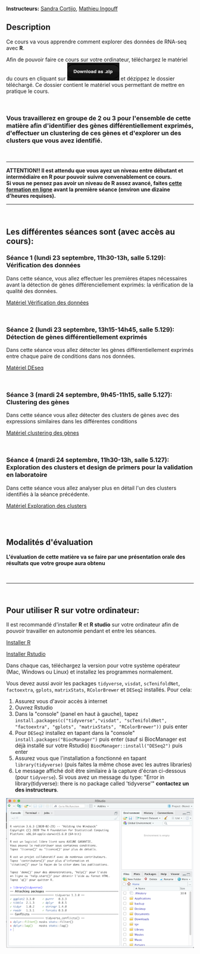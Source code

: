 **Instructeurs:** 
[Sandra Cortijo](mailto:sandra.cortijo@cnrs.fr), 
[Mathieu Ingouff](mailto:Mathieu.Ingouff@ird.fr)


## Description 

Ce cours va vous apprendre comment explorer des données de RNA-seq avec **R**. 

Afin de pouvoir faire ce cours sur votre ordinateur, téléchargez le matériel du cours en cliquant sur ![](logo_download.png) et dézippez le dossier téléchargé. Ce dossier contient le matériel vous permettant de mettre en pratique le cours.


<br>



### Vous travaillerez en groupe de 2 ou 3 pour l'ensemble de cette matière afin d'identifier des gènes différentiellement exprimés, d'effectuer un clustering de ces gènes et d'explorer un des clusters que vous avez identifié.


<br>

----
**ATTENTION!! Il est attendu que vous ayez un niveau entre débutant et intermédiaire en R pour pouvoir suivre convenablement ce cours.**  
**Si vous ne pensez pas avoir un niveau de R assez avancé, faites [cette formation en ligne](https://scortijo.github.io/2023_L3_R/) avant la première séance (environ une dizaine d'heures requises).**   

----


<br>

## Les différentes séances sont (avec accès au cours):


### Séance 1 (lundi 23 septembre, 11h30-13h, salle 5.129): Vérification des données

Dans cette séance, vous allez effectuer les premières étapes nécessaires avant la détection de gènes différenciellement exprimés: la vérification de la qualité des données.   


[Matériel Vérification des données](seance1/materiel/Verification_Donneees.html)  



<br>

### Séance 2 (lundi 23 septembre, 13h15-14h45, salle 5.129): Détection de gènes différentiellement exprimés

Dans cette séance vous allez détecter les gènes différentiellement exprimés entre chaque paire de conditions dans nos données.  


[Matériel DEseq](seance2/materiel/DEseq.html)  



<br>

### Séance 3 (mardi 24 septembre, 9h45-11h15, salle 5.127): Clustering des gènes 

Dans cette séance vous allez détecter des clusters de gènes avec des expressions similaires dans les différentes conditions

[Matériel clustering des gènes](seance3/materiel/clustering.html)  



<br>

### Séance 4 (mardi 24 septembre, 11h30-13h, salle 5.127): Exploration des clusters et design de primers pour la validation en laboratoire

Dans cette séance vous allez analyser plus en détail l'un des clusters identifiés à la séance précédente.

[Matériel Exploration des clusters](seance4/materiel/Validation_clusters.html)  


<br>

<br>

## Modalités d'évaluation


**L'évaluation de cette matière va se faire par une présentation orale des résultats que votre groupe aura obtenu**

<br>

---


<br>

## Pour utiliser R sur votre ordinateur: 
Il est recommandé d'installer **R** et **R studio** sur votre ordinateur afin de pouvoir travailler en autonomie pendant et entre les séances. 

[Installer R](https://cran.biotools.fr/)

[Installer Rstudio](https://rstudio.com/products/rstudio/download/)

Dans chaque cas, téléchargez la version pour votre système opérateur (Mac, Windows ou Linux) et installez les programmes normalement.

Vous devez aussi avoir les packages `tidyverse`, `visdat`, `scTenifoldNet`, `factoextra`, `gplots`, `matrixStats`, `RColorBrewer` et `DESeq2` installés. 
Pour cela:
1. Assurez vous d'avoir accès à internet
2. Ouvrez Rstudio
3. Dans la "console" (panel en haut à gauche), tapez `install.packages(c("tidyverse","visdat", "scTenifoldNet", "factoextra", "gplots", "matrixStats", "RColorBrewer"))` puis enter
4. Pour `DESeq2` installez en tapant dans la "console" 
`install.packages("BiocManager")` puis enter (sauf si BiocManager est déjà installé sur votre Rstudio)
`BiocManager::install("DESeq2")` puis enter
4. Assurez vous que l'installation a fonctionné en tapant `library(tidyverse)` (puis faites la même chose avec les autres libraries)
5. Le message affiché doit être similaire à la capture d'écran ci-dessous (pour `tidyverse`). Si vous avez un message du type: 
"Error in library(tidyverse): there is no package called 'tidyverse'"
**contactez un des instructeurs**.

![capture d'écran d'un installation correcte](installation_package_instructions.png)






